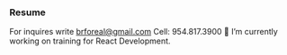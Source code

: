 ### Resume 
For inquires write brforeal@gmail.com Cell: 954.817.3900 🔭 I’m currently working on training for React Development.









